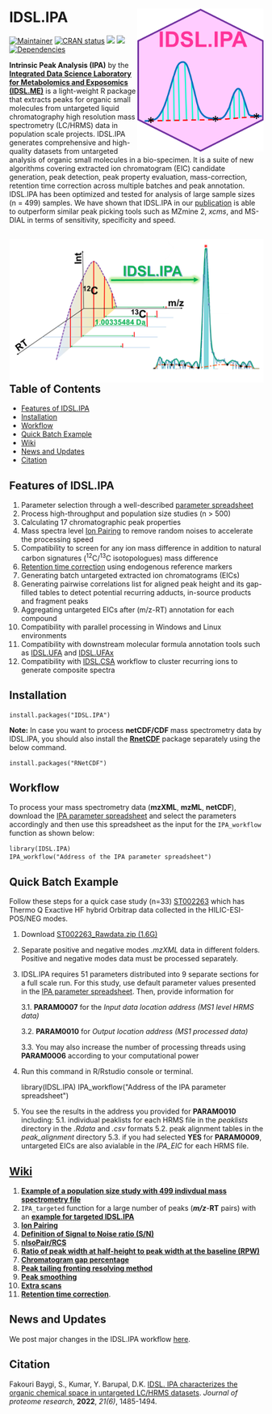 # IDSL.IPA<img src='IPA_educational_files/Figures/IDSL.IPA-logo.PNG' width="250px" align="right" />

<!-- badges: start -->
[![Maintainer](https://img.shields.io/badge/maintainer-Sadjad_Fakouri_Baygi-blue)](https://github.com/sajfb)
[![CRAN status](https://www.r-pkg.org/badges/version/IDSL.IPA)](https://cran.r-project.org/package=IDSL.IPA)
![](http://cranlogs.r-pkg.org/badges/IDSL.IPA?color=orange)
![](http://cranlogs.r-pkg.org/badges/grand-total/IDSL.IPA?color=brightgreen)
[![Dependencies](https://tinyverse.netlify.com/badge/IDSL.IPA)](https://cran.r-project.org/package=IDSL.IPA)
<!-- badges: end -->

**Intrinsic Peak Analysis (IPA)** by the [**Integrated Data Science Laboratory for Metabolomics and Exposomics (IDSL.ME)**](https://www.idsl.me) is a light-weight R package that extracts peaks for organic small molecules from untargeted liquid chromatography high resolution mass spectrometry (LC/HRMS) data in population scale projects. IDSL.IPA generates comprehensive and high-quality datasets from untargeted analysis of organic small molecules in a bio-specimen. It is a suite of new algorithms covering extracted ion chromatogram (EIC) candidate generation, peak detection, peak property evaluation, mass-correction, retention time correction across multiple batches and peak annotation. IDSL.IPA has been optimized and tested for analysis of large sample sizes (n = 499) samples. We have shown that IDSL.IPA in our [publication](https://github.com/idslme/IDSL.IPA#citation) is able to outperform similar peak picking tools such as MZmine 2, *xcms*, and MS-DIAL in terms of sensitivity, specificity and speed.

## <img src='IPA_educational_files/Figures/IDSL.IPA-TOC_Art.png' align="right" />

## Table of Contents

- [Features of IDSL.IPA](https://github.com/idslme/IDSL.IPA#features-of-idslipa)
- [Installation](https://github.com/idslme/IDSL.IPA#installation)
- [Workflow](https://github.com/idslme/IDSL.IPA#workflow)
- [Quick Batch Example](https://github.com/idslme/IDSL.IPA#quick-batch-example)
- [Wiki](https://github.com/idslme/IDSL.IPA#wiki)
- [News and Updates](https://github.com/idslme/IDSL.IPA#news-and-updates)
- [Citation](https://github.com/idslme/IDSL.IPA#citation)

## Features of IDSL.IPA

1) Parameter selection through a well-described [parameter spreadsheet](https://raw.githubusercontent.com/idslme/IDSL.IPA/main/IPA_parameters.xlsx)
2) Process high-throughput and population size studies (n > 500)
3) Calculating 17 chromatographic peak properties
4) Mass spectra level [Ion Pairing](https://github.com/idslme/IDSL.IPA/wiki/Ion-Pairing) to remove random noises to accelerate the processing speed
5) Compatibility to screen for any ion mass difference in addition to natural carbon signatures (<sup>12</sup>C/<sup>13</sup>C isotopologues) mass difference
6) [Retention time correction](https://github.com/idslme/IDSL.IPA/wiki/Retention-Index) using endogenous reference markers
7) Generating batch untargeted extracted ion chromatograms (EICs)
8) Generating pairwise correlations list for aligned peak height and its gap-filled tables to detect potential recurring adducts, in-source products and fragment peaks
9) Aggregating untargeted EICs after (m/z-RT) annotation for each compound
10) Compatibility with parallel processing in Windows and Linux environments
11) Compatibility with downstream molecular formula annotation tools such as [IDSL.UFA](https://github.com/idslme/IDSL.UFA) and [IDSL.UFAx](https://github.com/idslme/IDSL.UFAx)
12) Compatibility with [IDSL.CSA](https://github.com/idslme/IDSL.CSA) workflow to cluster recurring ions to generate composite spectra

## Installation

	install.packages("IDSL.IPA")
	
**Note:** In case you want to process **netCDF/CDF** mass spectrometry data by IDSL.IPA, you should also install the [**RnetCDF**](https://CRAN.R-project.org/package=RNetCDF) package separately using the below command.

	install.packages("RNetCDF")

## Workflow

To process your mass spectrometry data (**mzXML**, **mzML**, **netCDF**), download the [IPA parameter spreadsheet](https://raw.githubusercontent.com/idslme/IDSL.IPA/main/IPA_parameters.xlsx) and select the parameters accordingly and then use this spreadsheet as the input for the `IPA_workflow` function as shown below:

	library(IDSL.IPA)
	IPA_workflow("Address of the IPA parameter spreadsheet")

## Quick Batch Example

Follow these steps for a quick case study (n=33) [ST002263](https://www.metabolomicsworkbench.org/data/DRCCMetadata.php?Mode=Study&StudyID=ST002263&DataMode=AllData&ResultType=1) which has Thermo Q Exactive HF hybrid Orbitrap data collected in the HILIC-ESI-POS/NEG modes. 

1. Download [ST002263_Rawdata.zip (1.6G)](https://www.metabolomicsworkbench.org/data/DRCCStudySummary.php?Mode=SetupRawDataDownload&StudyID=ST002263)

2. Separate positive and negative modes *.mzXML* data in different folders. Positive and negative modes data must be processed separately.

3. IDSL.IPA requires 51 parameters distributed into 9 separate sections for a full scale run. For this study, use default parameter values presented in the [IPA parameter spreadsheet](https://raw.githubusercontent.com/idslme/IDSL.IPA/main/IPA_parameters.xlsx). Then, provide information for 
	
	3.1. **PARAM0007** for the *Input data location address (MS1 level HRMS data)*
	
	3.2. **PARAM0010** for *Output location address (MS1 processed data)*
		
	3.3. You may also increase the number of processing threads using **PARAM0006** according to your computational power

4. Run this command in R/Rstudio console or terminal.

	library(IDSL.IPA)
	IPA_workflow("Address of the IPA parameter spreadsheet")

5. You see the results in the address you provided for **PARAM0010** including:
	5.1. individual peaklists for each HRMS file in the *peaklists* directory in the *.Rdata* and *.csv* formats
	5.2. peak alignment tables in the *peak_alignment* directory
	5.3. if you had selected **YES** for **PARAM0009**, untargeted EICs are also avialable in the *IPA_EIC* for each HRMS file.

## [**Wiki**](https://github.com/idslme/IDSL.IPA/wiki)

1. [**Example of a population size study with 499 indivdual mass spectrometry file**](https://github.com/idslme/IDSL.IPA/wiki/IDSL.IPA-for-MTBLS1684-study)
2. `IPA_targeted` function for a large number of peaks (***m/z***-**RT** pairs) with an [**example for targeted IDSL.IPA**](https://github.com/idslme/IDSL.IPA/wiki/IPA_targeted)
3. [**Ion Pairing**](https://github.com/idslme/IDSL.IPA/wiki/Ion-Pairing)
4. [**Definition of Signal to Noise ratio (S/N)**](https://github.com/idslme/IDSL.IPA/wiki/Definition-Signal-to-Noise-Ratio)
5. [**nIsoPair/RCS**](https://github.com/idslme/IDSL.IPA/wiki/nIsoPair-RCS)
6. [**Ratio of peak width at half-height to peak width at the baseline (RPW)**](https://github.com/idslme/IDSL.IPA/wiki/RPW)
7. [**Chromatogram gap percentage**](https://github.com/idslme/IDSL.IPA/wiki/Chromatogram-gaps-percentage-(missing-scans))
8. [**Peak tailing fronting resolving method**](https://github.com/idslme/IDSL.IPA/wiki/Peak-tailing-fronting-resolving)
9. [**Peak smoothing**](https://github.com/idslme/IDSL.IPA/wiki/Peak-smoothing)
10. [**Extra scans**](https://github.com/idslme/IDSL.IPA/wiki/Extra-scans)
11. [**Retention time correction**](https://github.com/idslme/IDSL.IPA/wiki/Retention-Index).

## News and Updates

We post major changes in the IDSL.IPA workflow [here](https://github.com/idslme/IDSL.IPA/blob/main/UPDATE.md).

## Citation

Fakouri Baygi, S., Kumar, Y. Barupal, D.K. [IDSL. IPA characterizes the organic chemical space in untargeted LC/HRMS datasets](https://pubs.acs.org/doi/10.1021/acs.jproteome.2c00120). *Journal of proteome research*, **2022**, *21(6)*, 1485-1494.